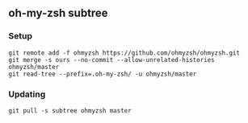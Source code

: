## oh-my-zsh subtree

### Setup

```
git remote add -f ohmyzsh https://github.com/ohmyzsh/ohmyzsh.git
git merge -s ours --no-commit --allow-unrelated-histories ohmyzsh/master
git read-tree --prefix=.oh-my-zsh/ -u ohmyzsh/master
```

### Updating

```
git pull -s subtree ohmyzsh master
```
